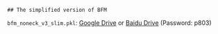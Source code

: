     ## The simplified version of BFM

`bfm_noneck_v3_slim.pkl`: [Google Drive](https://drive.google.com/file/d/1iK5lD49E_gCn9voUjWDPj2ItGKvM10GI/view?usp=sharing) or [Baidu Drive](https://pan.baidu.com/s/1C_SzYBOG3swZA_EjxpXlAw) (Password: p803)